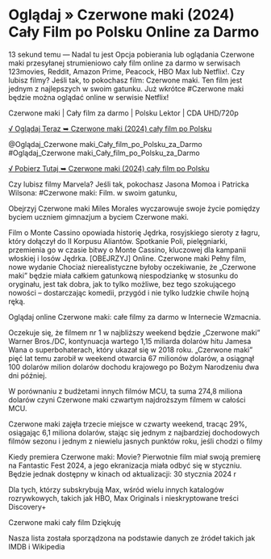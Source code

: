 # Oglądaj » Czerwone maki (2024) Cały Film po Polsku Online za Darmo



13 sekund temu — Nadal tu jest Opcja pobierania lub oglądania Czerwone maki przesyłanej strumieniowo cały film online za darmo w serwisach 123movies, Reddit, Amazon Prime, Peacock, HBO Max lub Netflix!. Czy lubisz filmy? Jeśli tak, to pokochasz film: Czerwone maki. Ten film jest jednym z najlepszych w swoim gatunku. Już wkrótce #Czerwone maki będzie można oglądać online w serwisie Netflix!

Czerwone maki | Cały film za darmo | Polsku Lektor | CDA UHD/720p


[√ Oglądaj Teraz ➥ Czerwone maki (2024) cały film po Polsku](https://weflix.cloud/movie/1210184/red-poppies.html?github)

@Oglądaj_Czerwone maki_Cały_film_po_Polsku_za_Darmo #Oglądaj_Czerwone maki_Cały_film_po_Polsku_za_Darmo

[√ Pobierz Tutaj ➥ Czerwone maki (2024) cały film po Polsku](https://weflix.cloud/movie/1210184/red-poppies.html?github)


Czy lubisz filmy Marvela? Jeśli tak, pokochasz Jasona Momoa i Patricka Wilsona: #Czerwone maki: Film. w swoim gatunku,

Obejrzyj Czerwone maki Miles Morales wyczarowuje swoje życie pomiędzy byciem uczniem gimnazjum a byciem Czerwone maki.

Film o Monte Cassino opowiada historię Jędrka, rosyjskiego sieroty z łagru, który dołączył do II Korpusu Aliantów. Spotkanie Poli, pielęgniarki, przemienia go w czasie bitwy o Monte Cassino, kluczowej dla kampanii włoskiej i losów Jędrka. [OBEJRZYJ] Online. Czerwone maki Pełny film, nowe wydanie Chociaż nierealistyczne byłoby oczekiwanie, że „Czerwone maki” będzie miała całkiem gatunkową niespodziankę w stosunku do oryginału, jest tak dobra, jak to tylko możliwe, bez tego szokującego nowości – dostarczając komedii, przygód i nie tylko ludzkie chwile hojną ręką.

Oglądaj online Czerwone maki: całe filmy za darmo w Internecie Wzmacnia.

Oczekuje się, że filmem nr 1 w najbliższy weekend będzie „Czerwone maki” Warner Bros./DC, kontynuacja wartego 1,15 miliarda dolarów hitu Jamesa Wana o superbohaterach, który ukazał się w 2018 roku. „Czerwone maki” pięć lat temu zarobił w weekend otwarcia 67 milionów dolarów, a osiągnął 100 dolarów milion dolarów dochodu krajowego po Bożym Narodzeniu dwa dni później.

W porównaniu z budżetami innych filmów MCU, ta suma 274,8 miliona dolarów czyni Czerwone maki czwartym najdroższym filmem w całości MCU.

Czerwone maki zajęła trzecie miejsce w czwarty weekend, tracąc 29%, osiągając 6,1 miliona dolarów, stając się jednym z najbardziej dochodowych filmów sezonu i jednym z niewielu jasnych punktów roku, jeśli chodzi o filmy

Kiedy premiera Czerwone maki: Movie? Pierwotnie film miał swoją premierę na Fantastic Fest 2024, a jego ekranizacja miała odbyć się w styczniu. Będzie jednak dostępny w kinach od aktualizacji: 30 stycznia 2024 r

Dla tych, którzy subskrybują Max, wśród wielu innych katalogów rozrywkowych, takich jak HBO, Max Originals i nieskryptowane treści Discovery+

Czerwone maki cały film Dziękuję

Nasza lista została sporządzona na podstawie danych ze źródeł takich jak IMDB i Wikipedia
